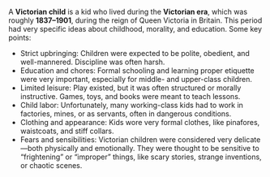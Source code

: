 A **Victorian child** is a kid who lived during the **Victorian era**, which was roughly **1837–1901**, during the reign of Queen Victoria in Britain. This period had very specific ideas about childhood, morality, and education. Some key points:

- Strict upbringing: Children were expected to be polite, obedient, and well-mannered. Discipline was often harsh.
- Education and chores: Formal schooling and learning proper etiquette were very important, especially for middle- and upper-class children.
- Limited leisure: Play existed, but it was often structured or morally instructive. Games, toys, and books were meant to teach lessons.
- Child labor: Unfortunately, many working-class kids had to work in factories, mines, or as servants, often in dangerous conditions.
- Clothing and appearance: Kids wore very formal clothes, like pinafores, waistcoats, and stiff collars.
- Fears and sensibilities: Victorian children were considered very delicate—both physically and emotionally. They were thought to be sensitive to “frightening” or “improper” things, like scary stories, strange inventions, or chaotic scenes.